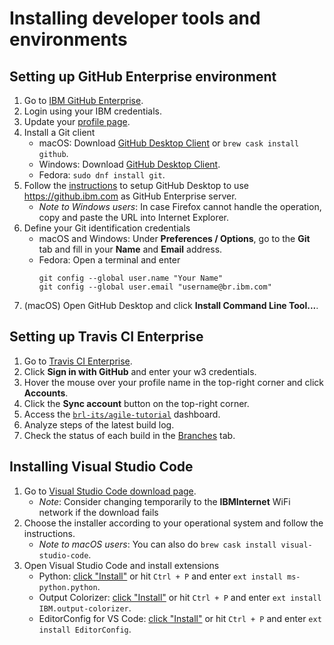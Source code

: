 # Installing developer tools and environments

## Setting up GitHub Enterprise environment

1. Go to [IBM GitHub Enterprise](https://github.ibm.com/).
1. Login using your IBM credentials.
1. Update your [profile page](https://github.ibm.com/settings/profile).
1. Install a Git client
    * macOS: Download [GitHub Desktop Client](https://desktop.github.com) or `brew cask install github`.
    * Windows: Download [GitHub Desktop Client](https://desktop.github.com).
    * Fedora: `sudo dnf install git`.
1. Follow the [instructions](https://help.github.com/desktop/guides/getting-started-with-github-desktop/setting-up-github-desktop/) to setup GitHub Desktop to use <https://github.ibm.com> as GitHub Enterprise server.
    * *Note to Windows users*: In case Firefox cannot handle the operation, copy and paste the URL into Internet Explorer.
1. Define your Git identification credentials
    * macOS and Windows: Under **Preferences / Options**, go to the **Git** tab and fill in your **Name** and **Email** address.
    * Fedora: Open a terminal and enter
        ```Shell
        git config --global user.name "Your Name"
        git config --global user.email "username@br.ibm.com"
        ```
1. (macOS) Open GitHub Desktop and click **Install Command Line Tool...**.

## Setting up Travis CI Enterprise

1. Go to [Travis CI Enterprise](https://travis.ibm.com/).
1. Click **Sign in with GitHub** and enter your w3 credentials.
1. Hover the mouse over your profile name in the top-right corner and click **Accounts**.
1. Click the **Sync account** button on the top-right corner.
1. Access the [`brl-its/agile-tutorial`](https://travis.ibm.com/brl-its/agile-tutorial) dashboard.
1. Analyze steps of the latest build log.
1. Check the status of each build in the [Branches](https://travis.ibm.com/brl-its/agile-tutorial/branches) tab.

## Installing Visual Studio Code

1. Go to [Visual Studio Code download page](https://code.visualstudio.com/Download).
    * *Note*: Consider changing temporarily to the **IBMInternet** WiFi network if the download fails
1. Choose the installer according to your operational system and follow the instructions.
    * *Note to macOS users*: You can also do `brew cask install visual-studio-code`.
1. Open Visual Studio Code and install extensions
    * Python: [click "Install"](https://marketplace.visualstudio.com/items?itemName=ms-python.python) or hit `Ctrl + P` and enter `ext install ms-python.python`.
    * Output Colorizer: [click "Install"](https://marketplace.visualstudio.com/items?itemName=IBM.output-colorizer) or hit `Ctrl + P` and enter `ext install IBM.output-colorizer`.
    * EditorConfig for VS Code: [click "Install"](https://marketplace.visualstudio.com/items?itemName=EditorConfig.EditorConfig) or hit `Ctrl + P` and enter `ext install EditorConfig`.
